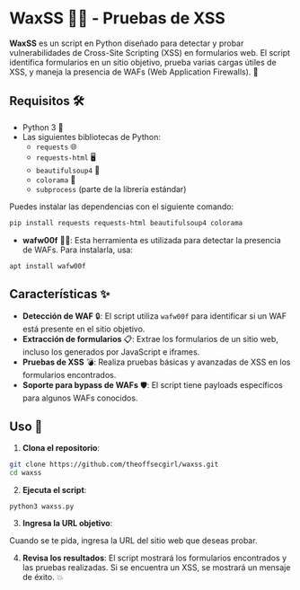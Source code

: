 # WaxSS 🧪💥 - Pruebas de XSS

**WaxSS** es un script en Python diseñado para detectar y probar vulnerabilidades de Cross-Site Scripting (XSS) en formularios web. El script identifica formularios en un sitio objetivo, prueba varias cargas útiles de XSS, y maneja la presencia de WAFs (Web Application Firewalls). 🚀

## Requisitos 🛠️

- Python 3 🐍
- Las siguientes bibliotecas de Python:
  - `requests` 🌐
  - `requests-html` 🖥️
  - `beautifulsoup4` 🍲
  - `colorama` 🎨
  - `subprocess` (parte de la librería estándar)

Puedes instalar las dependencias con el siguiente comando:

```bash
pip install requests requests-html beautifulsoup4 colorama
```

- **wafw00f** 🦸‍♀️: Esta herramienta es utilizada para detectar la presencia de WAFs. Para instalarla, usa:

```bash
apt install wafw00f
```

## Características ✨

- **Detección de WAF** 🔒: El script utiliza `wafw00f` para identificar si un WAF está presente en el sitio objetivo.
- **Extracción de formularios** 📋: Extrae los formularios de un sitio web, incluso los generados por JavaScript e iframes.
- **Pruebas de XSS** 💣: Realiza pruebas básicas y avanzadas de XSS en los formularios encontrados.
- **Soporte para bypass de WAFs** 🛡️: El script tiene payloads específicos para algunos WAFs conocidos.

## Uso 🚀

1. **Clona el repositorio**:

```bash
git clone https://github.com/theoffsecgirl/waxss.git
cd waxss
```

2. **Ejecuta el script**:

```
python3 waxss.py
```

3. **Ingresa la URL objetivo**:

Cuando se te pida, ingresa la URL del sitio web que deseas probar.

4. **Revisa los resultados**: El script mostrará los formularios encontrados y las pruebas realizadas. Si se encuentra un XSS, se mostrará un mensaje de éxito. 💥
